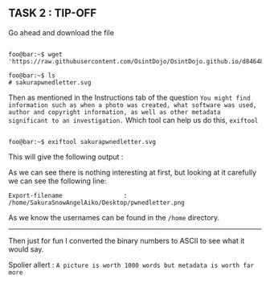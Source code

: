 ## TASK 2 : TIP-OFF

Go ahead and download the file 

```console

foo@bar:~$ wget 'https://raw.githubusercontent.com/OsintDojo/OsintDojo.github.io/d846483eb41dd4fdb6d00ac84ecdb4a66be6a191/TryHackMe/Sakura/sakurapwnedletter.svg'

foo@bar:~$ ls
# sakurapwnedletter.svg

```

Then as mentioned in the Instructions tab of the question `You might find information such as when a photo was created, what software was used, author and copyright information, as well as other metadata significant to an investigation.` Which tool can help us do this, `exiftool`

```console

foo@bar:~$ exiftool sakurapwnedletter.svg

```

This will give the following output : 


As we can see there is nothing interesting at first, but looking at it carefully we can see the following line:

`Export-filename                 : /home/SakuraSnowAngelAiko/Desktop/pwnedletter.png`

As we know the usernames can be found in the `/home` directory.

------ 

Then just for fun I converted the binary numbers to ASCII to see what it would say.

Spolier allert : `A picture is worth 1000 words but metadata is worth far more`
